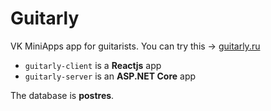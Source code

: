 # Guitarly

VK MiniApps app for guitarists. You can try this → <a target="_blank" href="https://guitarly.ru">guitarly.ru</a>

- `guitarly-client` is a __Reactjs__ app
- `guitarly-server` is an __ASP.NET Core__ app

The database is __postres__.
